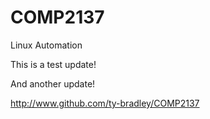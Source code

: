 # COMP2137
Linux Automation

This is a test update!

And another update!

http://www.github.com/ty-bradley/COMP2137

